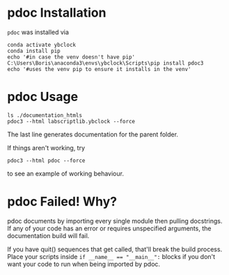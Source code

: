 # pdoc Installation

`pdoc` was installed via 

```
conda activate ybclock
conda install pip 
echo '#in case the venv doesn't have pip'
C:\Users\Boris\anaconda3\envs\ybclock\Scripts\pip install pdoc3
echo '#uses the venv pip to ensure it installs in the venv'
```

# pdoc Usage

```
ls ./documentation_htmls
pdoc3 --html labscriptlib.ybclock --force
```

The last line generates documentation for the parent folder.

If things aren't working, try 
```
pdoc3 --html pdoc --force
```
to see an example of working behaviour.

# pdoc Failed! Why?

pdoc documents by importing every single module then pulling docstrings. If any of your code has an error or requires unspecified arguments, the documentation build will fail.

If you have quit() sequences that get called, that'll break the build process.
Place your scripts inside `if __name__ == "__main__":` blocks if you don't want your code
to run when being imported by pdoc.